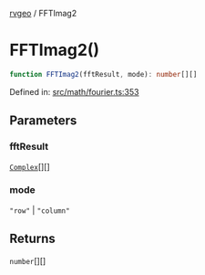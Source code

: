 [rvgeo](../index.md) / FFTImag2

# FFTImag2()

```ts
function FFTImag2(fftResult, mode): number[][]
```

Defined in: [src/math/fourier.ts:353](https://github.com/pzq123456/RVGeo/blob/e727f6f6e310621d656b74948bed9956ff45a613/src/math/fourier.ts#L353)

## Parameters

### fftResult

[`Complex`](../type-aliases/Complex.md)[][]

### mode

`"row"` | `"column"`

## Returns

`number`[][]
